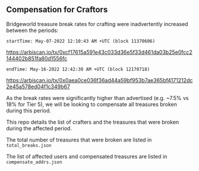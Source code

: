 
## Compensation for Craftors

Bridgeworld treasure break rates for crafting were inadvertently increased between the periods:

```
startTime: May-07-2022 12:10:43 AM +UTC (block 11370606)
```
https://arbiscan.io/tx/0xcf17615a591e43c033d36e5f33d461da03b25e0fcc2144402b851fa80d1556fc

```
endTime: May-16-2022 12:42:30 AM +UTC (block 12170718)
```
https://arbiscan.io/tx/0x0aea0ce036f36ad44a59bf953b7ae365bf4171212dc2e45a578ed04f1c349b67

As the break rates were significantly higher than advertised (e.g. ~7.5% vs 18% for Tier 5), we will be looking to compensate all treasures broken during this period.

This repo details the list of crafters and the treasures that were broken during the affected period.

The total number of treasures that were broken are listed in `total_breaks.json`

The list of affected users and compensated treasures are listed in `compensate_addrs.json`
